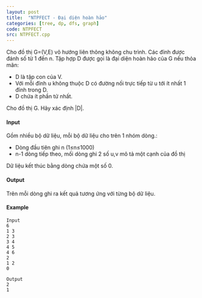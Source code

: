```yaml
---
layout: post
title:  "NTPFECT - Đại diện hoàn hảo"
categories: [tree, dp, dfs, graph]
code: NTPFECT
src: NTPFECT.cpp
---
```




Cho đồ thị G=(V,E) vô hướng liên thông không chu trình. Các đỉnh được đánh số từ 1 đến n. Tập hợp D được gọi là đại diện hoàn hảo của G nếu thỏa mãn:

*   D là tập con của V.
*   Với mỗi đỉnh u không thuộc D có đường nối trực tiếp từ u tới ít nhất 1 đỉnh trong D.
*   D chứa ít phần tử nhất.

Cho đồ thị G. Hãy xác định |D|.

#### Input

Gồm nhiều bộ dữ liệu, mỗi bộ dữ liệu cho trên 1 nhóm dòng.:

*   Dòng đầu tiên ghi n (1≤n≤1000)
*   n-1 dòng tiếp theo, mối dòng ghi 2 số u,v mô tả một cạnh của đồ thị

Dữ liệu kết thúc bằng dòng chứa một số 0.

#### Output

Trên mỗi dòng ghi ra kết quả tương ứng với từng bộ dữ liệu.

#### Example

```
Input  
6  
1 3  
2 3  
3 4  
4 5  
4 6  
2  
1 2  
0  
  
Output  
2  
1
```

<!--more-->


